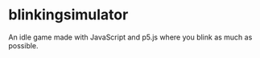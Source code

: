 # blinkingsimulator
An idle game made with JavaScript and p5.js where you blink as much as possible.
